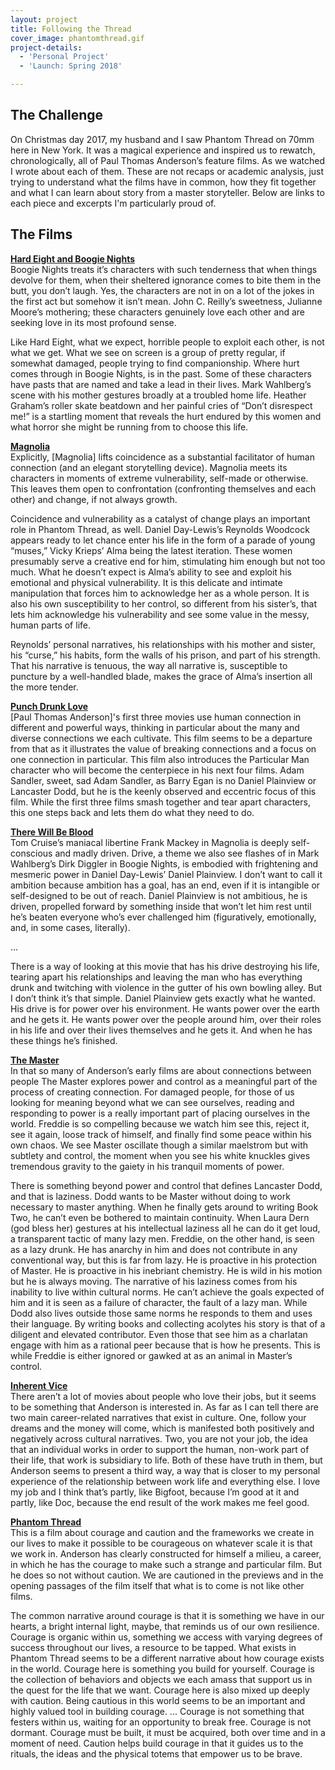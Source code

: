 ```yaml
---
layout: project
title: Following the Thread
cover_image: phantomthread.gif
project-details:
  - 'Personal Project'
  - 'Launch: Spring 2018'

---
```

## The Challenge
On Christmas day 2017, my husband and I saw Phantom Thread on 70mm here in New York. It was a magical experience and inspired us to rewatch, chronologically, all of Paul Thomas Anderson’s feature films. As we watched I wrote about each of them. These are not recaps or academic analysis, just trying to understand what the films have in common, how they fit together and what I can learn about story from a master storyteller. Below are links to each piece and excerpts I'm particularly proud of.

## The Films
**[Hard Eight and Boogie Nights](https://medium.com/@lillianpontiusgoldblatt/following-the-thread-c4e2c453df7)**  
Boogie Nights treats it’s characters with such tenderness that when things devolve for them, when their sheltered ignorance comes to bite them in the butt, you don’t laugh. Yes, the characters are not in on a lot of the jokes in the first act but somehow it isn’t mean. John C. Reilly’s sweetness, Julianne Moore’s mothering; these characters genuinely love each other and are seeking love in its most profound sense.

Like Hard Eight, what we expect, horrible people to exploit each other, is not what we get. What we see on screen is a group of pretty regular, if somewhat damaged, people trying to find companionship. Where hurt comes through in Boogie Nights, is in the past. Some of these characters have pasts that are named and take a lead in their lives. Mark Wahlberg’s scene with his mother gestures broadly at a troubled home life. Heather Graham’s roller skate beatdown and her painful cries of “Don’t disrespect me!” is a startling moment that reveals the hurt endured by this women and what horror she might be running from to choose this life.

**[Magnolia](https://medium.com/@lillianpontiusgoldblatt/following-the-thread-ii-db993e6e94d9)**  
Explicitly, [Magnolia] lifts coincidence as a substantial facilitator of human connection (and an elegant storytelling device). Magnolia meets its characters in moments of extreme vulnerability, self-made or otherwise. This leaves them open to confrontation (confronting themselves and each other) and change, if not always growth.

Coincidence and vulnerability as a catalyst of change plays an important role in Phantom Thread, as well. Daniel Day-Lewis’s Reynolds Woodcock appears ready to let chance enter his life in the form of a parade of young “muses,” Vicky Krieps’ Alma being the latest iteration. These women presumably serve a creative end for him, stimulating him enough but not too much. What he doesn’t expect is Alma’s ability to see and exploit his emotional and physical vulnerability. It is this delicate and intimate manipulation that forces him to acknowledge her as a whole person. It is also his own susceptibility to her control, so different from his sister’s, that lets him acknowledge his vulnerability and see some value in the messy, human parts of life.

Reynolds’ personal narratives, his relationships with his mother and sister, his “curse,” his habits, form the walls of his prison, and part of his strength. That his narrative is tenuous, the way all narrative is, susceptible to puncture by a well-handled blade, makes the grace of Alma’s insertion all the more tender.

**[Punch Drunk Love](https://medium.com/@lillianpontiusgoldblatt/following-the-thread-iii-a2e40104dd49)**  
[Paul Thomas Anderson]'s first three movies use human connection in different and powerful ways, thinking in particular about the many and diverse connections we each cultivate. This film seems to be a departure from that as it illustrates the value of breaking connections and a focus on one connection in particular. This film also introduces the Particular Man character who will become the centerpiece in his next four films. Adam Sandler, sweet, sad Adam Sandler, as Barry Egan is no Daniel Plainview or Lancaster Dodd, but he is the keenly observed and eccentric focus of this film. While the first three films smash together and tear apart characters, this one steps back and lets them do what they need to do.

**[There Will Be Blood](https://medium.com/@lillianpontiusgoldblatt/following-the-thread-iv-4423387bf342)**  
Tom Cruise’s maniacal libertine Frank Mackey in Magnolia is deeply self-conscious and madly driven. Drive, a theme we also see flashes of in Mark Wahlberg’s Dirk Diggler in Boogie Nights, is embodied with frightening and mesmeric power in Daniel Day-Lewis’ Daniel Plainview. I don’t want to call it ambition because ambition has a goal, has an end, even if it is intangible or self-designed to be out of reach. Daniel Plainview is not ambitious, he is driven, propelled forward by something inside that won’t let him rest until he’s beaten everyone who’s ever challenged him (figuratively, emotionally, and, in some cases, literally).

...

There is a way of looking at this movie that has his drive destroying his life, tearing apart his relationships and leaving the man who has everything drunk and twitching with violence in the gutter of his own bowling alley. But I don’t think it’s that simple. Daniel Plainview gets exactly what he wanted. His drive is for power over his environment. He wants power over the earth and he gets it. He wants power over the people around him, over their roles in his life and over their lives themselves and he gets it. And when he has these things he’s finished.

**[The Master](https://medium.com/@lillianpontiusgoldblatt/following-the-thread-v-262bb7efd7e4)**  
In that so many of Anderson’s early films are about connections between people The Master explores power and control as a meaningful part of the process of creating connection. For damaged people, for those of us looking for meaning beyond what we can see ourselves, reading and responding to power is a really important part of placing ourselves in the world. Freddie is so compelling because we watch him see this, reject it, see it again, loose track of himself, and finally find some peace within his own chaos. We see Master oscillate though a similar maelstrom but with subtlety and control, the moment when you see his white knuckles gives tremendous gravity to the gaiety in his tranquil moments of power.

There is something beyond power and control that defines Lancaster Dodd, and that is laziness. Dodd wants to be Master without doing to work necessary to master anything. When he finally gets around to writing Book Two, he can’t even be bothered to maintain continuity. When Laura Dern (god bless her) gestures at his intellectual laziness all he can do it get loud, a transparent tactic of many lazy men. Freddie, on the other hand, is seen as a lazy drunk. He has anarchy in him and does not contribute in any conventional way, but this is far from lazy. He is proactive in his protection of Master. He is proactive in his inebriant chemistry. He is wild in his motion but he is always moving. The narrative of his laziness comes from his inability to live within cultural norms. He can’t achieve the goals expected of him and it is seen as a failure of character, the fault of a lazy man. While Dodd also lives outside those same norms he responds to them and uses their language. By writing books and collecting acolytes his story is that of a diligent and elevated contributor. Even those that see him as a charlatan engage with him as a rational peer because that is how he presents. This is while Freddie is either ignored or gawked at as an animal in Master’s control.

**[Inherent Vice](https://medium.com/@lillianpontiusgoldblatt/following-the-thread-vi-c8a80b4f705c)**  
There aren’t a lot of movies about people who love their jobs, but it seems to be something that Anderson is interested in. As far as I can tell there are two main career-related narratives that exist in culture. One, follow your dreams and the money will come, which is manifested both positively and negatively across cultural narratives. Two, you are not your job, the idea that an individual works in order to support the human, non-work part of their life, that work is subsidiary to life. Both of these have truth in them, but Anderson seems to present a third way, a way that is closer to my personal experience of the relationship between work life and everything else. I love my job and I think that’s partly, like Bigfoot, because I’m good at it and partly, like Doc, because the end result of the work makes me feel good.

**[Phantom Thread](https://medium.com/@lillianpontiusgoldblatt/following-the-thread-vii-3de2a7727bf7)**  
This is a film about courage and caution and the frameworks we create in our lives to make it possible to be courageous on whatever scale it is that we work in. Anderson has clearly constructed for himself a milieu, a career, in which he has the courage to make such a strange and particular film. But he does so not without caution. We are cautioned in the previews and in the opening passages of the film itself that what is to come is not like other films.

The common narrative around courage is that it is something we have in our hearts, a bright internal light, maybe, that reminds us of our own resilience. Courage is organic within us, something we access with varying degrees of success throughout our lives, a resource to be tapped. What exists in Phantom Thread seems to be a different narrative about how courage exists in the world. Courage here is something you build for yourself. Courage is the collection of behaviors and objects we each amass that support us in the quest for the life that we want. Courage here is also mixed up deeply with caution. Being cautious in this world seems to be an important and highly valued tool in building courage.
...
Courage is not something that festers within us, waiting for an opportunity to break free. Courage is not dormant. Courage must be built, it must be acquired, both over time and in a moment of need. Caution helps build courage in that it guides us to the rituals, the ideas and the physical totems that empower us to be brave.
